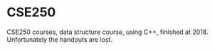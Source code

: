 # CSE250
CSE250 courses, data structure course, using C++, finished at 2018. Unfortunately the handouts are lost.
